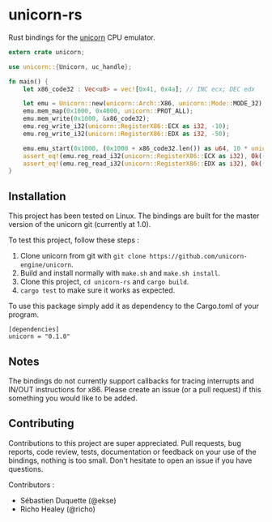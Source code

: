 # unicorn-rs
Rust bindings for the [unicorn](http://www.unicorn-engine.org/) CPU emulator.

```rust
extern crate unicorn;

use unicorn::{Unicorn, uc_handle};

fn main() {
    let x86_code32 : Vec<u8> = vec![0x41, 0x4a]; // INC ecx; DEC edx

    let emu = Unicorn::new(unicorn::Arch::X86, unicorn::Mode::MODE_32).expect("failed to instantiate emulator");
    emu.mem_map(0x1000, 0x4000, unicorn::PROT_ALL); 
    emu.mem_write(0x1000, &x86_code32); 
    emu.reg_write_i32(unicorn::RegisterX86::ECX as i32, -10);
    emu.reg_write_i32(unicorn::RegisterX86::EDX as i32, -50);

    emu.emu_start(0x1000, (0x1000 + x86_code32.len()) as u64, 10 * unicorn::SECOND_SCALE, 1000);
    assert_eq!(emu.reg_read_i32(unicorn::RegisterX86::ECX as i32), Ok((-9)));
    assert_eq!(emu.reg_read_i32(unicorn::RegisterX86::EDX as i32), Ok((-51)));
}
```

## Installation

This project has been tested on Linux. The bindings are built for the master version of the unicorn
git (currently at 1.0).

To test this project, follow these steps :

1. Clone unicorn from git with `git clone https://github.com/unicorn-engine/unicorn`.
2. Build and install normally with `make.sh` and `make.sh install`. 
2. Clone this project, `cd unicorn-rs` and `cargo build`.
3. `cargo test` to make sure it works as expected.

To use this package simply add it as dependency to the Cargo.toml of your program.

```
[dependencies]
unicorn = "0.1.0"
```

## Notes

The bindings do not currently support callbacks for tracing interrupts and IN/OUT instructions for x86. Please create
an issue (or a pull request) if this something you would like to be added.

## Contributing

Contributions to this project are super appreciated. Pull requests, bug reports, code review, tests, documentation or feedback on your use of the bindings, nothing is too small. Don't hesitate to open an issue if you have questions.

Contributors :

- Sébastien Duquette (@ekse)
- Richo Healey (@richo)
